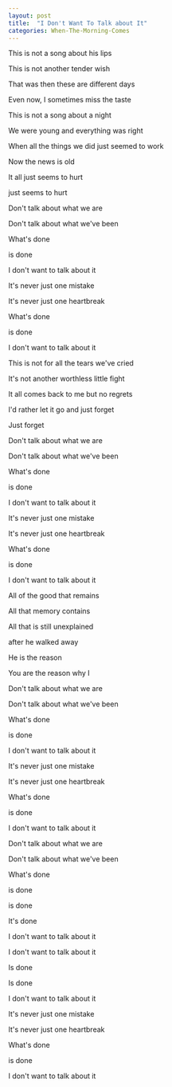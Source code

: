 ```yaml
---
layout: post
title:  "I Don't Want To Talk about It"
categories: When-The-Morning-Comes
---
```

This is not a song about his lips

This is not another tender wish

That was then these are different days

Even now, I sometimes miss the taste

This is not a song about a night

We were young and everything was right

When all the things we did just seemed to work

Now the news is old

It all just seems to hurt

just seems to hurt




Don't talk about what we are

Don't talk about what we've been

What's done

is done

I don't want to talk about it




It's never just one mistake

It's never just one heartbreak

What's done

is done

I don't want to talk about it




This is not for all the tears we've cried

It's not another worthless little fight

It all comes back to me but no regrets

I'd rather let it go and just forget

Just forget




Don't talk about what we are

Don't talk about what we've been

What's done

is done

I don't want to talk about it

It's never just one mistake

It's never just one heartbreak

What's done

is done

I don't want to talk about it




All of the good that remains

All that memory contains

All that is still unexplained

after he walked away

He is the reason

You are the reason why I




Don't talk about what we are

Don't talk about what we've been

What's done

is done

I don't want to talk about it

It's never just one mistake

It's never just one heartbreak

What's done

is done

I don't want to talk about it




Don't talk about what we are

Don't talk about what we've been

What's done

is done

is done

It's done

I don't want to talk about it

I don't want to talk about it

Is done

Is done

I don't want to talk about it




It's never just one mistake

It's never just one heartbreak

What's done

is done

I don't want to talk about it
